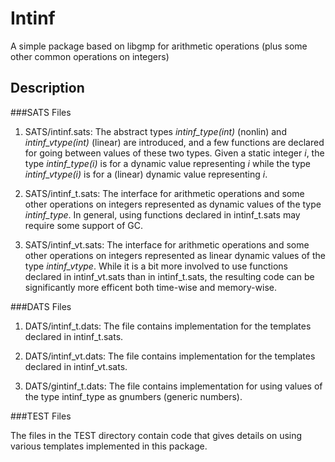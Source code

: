 # Intinf

A simple package based on libgmp for arithmetic operations
(plus some other common operations on integers)

## Description

###SATS Files

1. SATS/intinf.sats: The abstract types
*intinf_type(int)* (nonlin) and *intinf_vtype(int)* (linear)
are introduced, and a few functions are declared for going between
values of these two types. Given a static integer _i_, the type
_intinf_type(i)_ is for a dynamic value representing _i_ while the
type _intinf_vtype(i)_ is for a (linear) dynamic value representing _i_.

2. SATS/intinf_t.sats: The interface for
arithmetic operations and some other operations on integers represented
as dynamic values of the type _intinf_type_. In general, using functions
declared in intinf_t.sats may require some support of GC.

3. SATS/intinf_vt.sats: The interface for
arithmetic operations and some other operations on integers represented
as linear dynamic values of the type _intinf_vtype_. While it is a bit more
involved to use functions declared in intinf_vt.sats than in intinf_t.sats,
the resulting code can be significantly more efficent both time-wise and
memory-wise.

###DATS Files

1. DATS/intinf_t.dats:
   The file contains implementation for the templates declared in intinf_t.sats.

2. DATS/intinf_vt.dats:
   The file contains implementation for the templates declared in intinf_vt.sats.

3. DATS/gintinf_t.dats:
   The file contains implementation for using values of the type intinf_type as
   gnumbers (generic numbers).

###TEST Files

The files in the TEST directory contain code that gives details on using various
templates implemented in this package.

